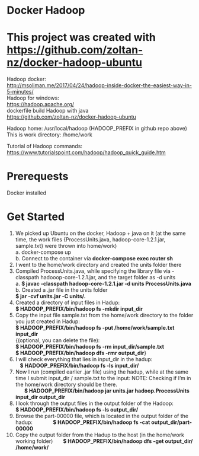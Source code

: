 # Docker Hadoop
# This project was created with https://github.com/zoltan-nz/docker-hadoop-ubuntu 

Hadoop docker:  
http://msoliman.me/2017/04/24/hadoop-inside-docker-the-easiest-way-in-5-minutes/   
Hadoop for windows:  
https://hadoop.apache.org/  
dockerfile build Hadoop with java  
https://github.com/zoltan-nz/docker-hadoop-ubuntu  

Hadoop home: /usr/local/hadoop (HADOOP_PREFIX in github repo above)
This is work directory: /home/work

Tutorial of Hadoop commands:
https://www.tutorialspoint.com/hadoop/hadoop_quick_guide.htm 
# Prerequests  
Docker installed  
# Get  Started  

1. We picked up Ubuntu on the docker, Hadoop + java on it (at the same time, the work files {ProcessUnits.java, hadoop-core-1.2.1.jar, sample.txt} were thrown into home/work)  
  a. docker-compose up  
  b. Connect to the container via **docker-compose exec router sh**  
2. I went to the home/work directory and created the units folder there  
3. Compiled ProcessUnits.java, while specifying the library file via -classpath hadooop-core-1.2.1.jar, and the target folder as -d units  
  a. **$ javac -classpath hadoop-core-1.2.1.jar -d units ProcessUnits.java** 
  b. Created a .jar file in the units folder  
  **$ jar -cvf units.jar -C units/.**  
4. Created a directory of input files in Hadup:  
**$ HADOOP_PREFIX/bin/hadoop fs -mkdir input_dir**  
5. Copy the input file sample.txt from the home/work directory to the folder you just created in Hadup:  
**$ HADOOP_PREFIX/bin/hadoop fs -put /home/work/sample.txt input_dir**  
{(optional, you can delete the file):  
**$ HADOOP_PREFIX/bin/hadoop fs -rm input_dir/sample.txt   
$ HADOOP_PREFIX/bin/hadoop dfs -rmr output_dir**}  
6. I will check everything that lies in input_dir in the hadup:  
   **$ HADOOP_PREFIX/bin/hadoop fs -ls input_dir/**  
7. Now I run (compiled earlier .jar file) using the hadup, while at the same time I submit input_dir / sample.txt to the input:
NOTE: Checking if I’m in the home/work directory should be there.  
      **$ HADOOP_PREFIX/bin/hadoop jar units.jar hadoop.ProcessUnits input_dir output_dir**  
8. I look through the output files in the output folder of the Hadoop:  
**$ HADOOP_PREFIX/bin/hadoop fs -ls output_dir/**
9. Browse the part-00000 file, which is located in the output folder of the hadup:
             **$ HADOOP_PREFIX/bin/hadoop fs -cat output_dir/part-00000**
10. Copy the output folder from the Hadup to the host (in the home/work working folder)
      **$ HADOOP_PREFIX/bin/hadoop dfs -get output_dir/ /home/work/**
